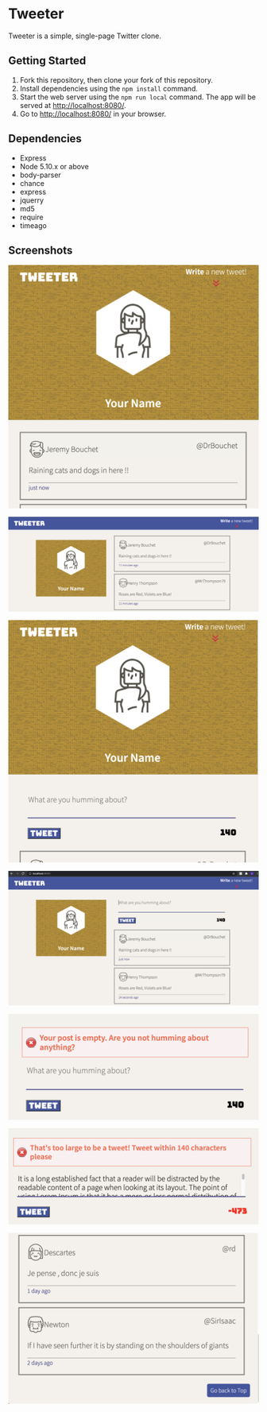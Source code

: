 # Tweeter

Tweeter is a simple, single-page Twitter clone.

## Getting Started

1. Fork this repository, then clone your fork of this repository.
2. Install dependencies using the `npm install` command.
3. Start the web server using the `npm run local` command. The app will be served at <http://localhost:8080/>.
4. Go to <http://localhost:8080/> in your browser.

## Dependencies
- Express
- Node 5.10.x or above
- body-parser
- chance
- express
- jquerry
- md5
- require
- timeago

## Screenshots
!["View on page load in Tablets"](https://github.com/zabir-aa/tweeter/blob/master/pictures/Tablet%20initial.png)

!["View on page load in Desktops"](https://github.com/zabir-aa/tweeter/blob/master/pictures/Desktop%20initial.png)

!["View after clicking compose button in Tablets"](https://github.com/zabir-aa/tweeter/blob/master/pictures/Tablet%20compose.png)

!["View after clicking compose button in Desktops"](https://github.com/zabir-aa/tweeter/blob/master/pictures/Desktop%20compose.png)

!["Error display on empty tweets"](https://github.com/zabir-aa/tweeter/blob/master/pictures/Empty%20error.png)

!["Error display on too large tweets"](https://github.com/zabir-aa/tweeter/blob/master/pictures/Large%20error.png)

!["Scroll to top button on page scroll"](https://github.com/zabir-aa/tweeter/blob/master/pictures/Scroll%20to%20top.png)

